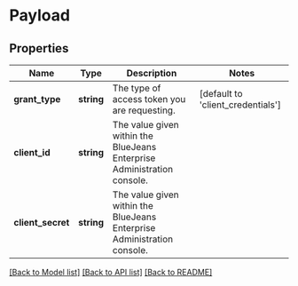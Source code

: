 # Payload

## Properties
Name | Type | Description | Notes
------------ | ------------- | ------------- | -------------
**grant_type** | **string** | The type of access token you are requesting. | [default to 'client_credentials']
**client_id** | **string** | The value given within the BlueJeans Enterprise Administration console. | 
**client_secret** | **string** | The value given within the BlueJeans Enterprise Administration console. | 

[[Back to Model list]](../README.md#documentation-for-models) [[Back to API list]](../README.md#documentation-for-api-endpoints) [[Back to README]](../README.md)


